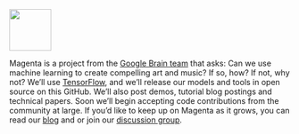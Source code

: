 <img src="http://magenta.tensorflow.org/assets/magenta-logo.png" height="75">

Magenta is a project from the [Google Brain
team](https://research.google.com/teams/brain/) that asks: Can we use
machine learning to create compelling art and music? If so, how? If
not, why not?  We’ll use [TensorFlow](https://www.tensorflow.org), and
we’ll release our models and tools in open source on this GitHub. We’ll
also post demos, tutorial blog postings and technical papers. Soon
we’ll begin accepting code contributions from the community at
large. If you’d like to keep up on Magenta as it grows, you can 
read our [blog](http://magenta.tensorflow.org) and or join our
[discussion group](http://groups.google.com/a/tensorflow.org/forum/#!forum/magenta-discuss).
